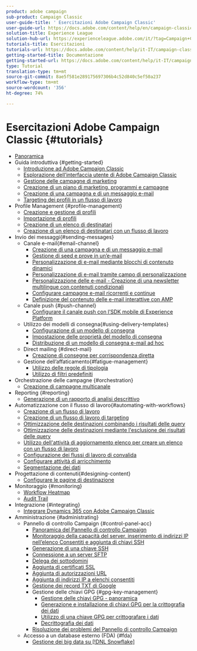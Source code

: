 ```yaml
---
product: adobe campaign
sub-product: Campaign Classic
user-guide-title: ' Esercitazioni Adobe Campaign Classic'
user-guide-url: https://docs.adobe.com/content/help/en/campaign-classic-learn/tutorials/overview.html
solution-title: Experience League
solution-hub-url: https://experienceleague.adobe.com/it/?tag=Campaign+Classic#recommended/solutions/campaign
tutorials-title: Esercitazioni
tutorials-url: https://docs.adobe.com/content/help/it-IT/campaign-classic-learn/tutorials/overview.html
getting-started-title: Documentazione
getting-started-url: https://docs.adobe.com/content/help/it-IT/campaign-classic/using/getting-started/starting-with-adobe-campaign/about-adobe-campaign-classic.html
type: Tutorial
translation-type: tm+mt
source-git-commit: 8ae5f581e289175697306b4c52d840c5ef50a237
workflow-type: tm+mt
source-wordcount: '356'
ht-degree: 74%

---
```



#  Esercitazioni Adobe Campaign Classic {#tutorials}

+ [Panoramica](/help/acc/overview.md)
+ Guida introduttiva {#getting-started}
   + [Introduzione ad Adobe Campaign Classic](/help/acc/getting-started/introduction-to-adobe-campaign-classic.md)
   + [Esplorazione dell’interfaccia utente di Adobe Campaign Classic](/help/acc/getting-started/exploring-the-adobe-campaign-classic-user-interface.md)
   + [Gestione delle campagne di marketing](/help/acc/getting-started/managing-marketing-campaigns.md)
   + [Creazione di un piano di marketing, programmi e campagne](/help/acc/getting-started/creating-a-marketing-plan-programs-and-campaigns.md)
   + [Creazione di una campagna e di un messaggio e-mail](https://docs.adobe.com/content/help/en/campaign-classic-learn/tutorials/getting-started/creating-a-campaign-and-an-email.html)
   + [Targeting dei profili in un flusso di lavoro](/help/acc/getting-started/targeting-profiles-in-a-workflow.md)
+ Profile Management {#profile-management}
   + [Creazione e gestione di profili](/help/acc/profile-management/create-and-manage-profiles.md)
   + [Importazione di profili](/help/acc/data-management/importing-profiles.md)
   + [Creazione di un elenco di destinatari](/help/acc/profile-management/creating-a-list-of-recipients.md)
   + [Creazione di un elenco di destinatari con un flusso di lavoro](/help/acc/profile-management/creating-a-list-of-recipients-with-a-workflow.md)
+ Invio dei messaggi{#sending-messages}
   + Canale e-mail{#email-channel}
      + [Creazione di una campagna e di un messaggio e-mail](/help/acc/getting-started/creating-a-campaign-and-an-email.md)
      + [Gestione di seed e prove in un’e-mail](/help/acc/sending-messages/managing-seed-and-proofs.md)
      + [Personalizzazione di e-mail mediante blocchi di contenuto dinamici](/help/acc/sending-messages/email-channel/personalization-with-dynamic-content-blocks.md)
      + [Personalizzazione di e-mail tramite campo di personalizzazione](/help/acc/sending-messages/email-channel/personalizing-emails-using-personalization-fields.md)
      + [Personalizzazione delle e-mail - Creazione di una newsletter multilingue con contenuti condizionali](/help/acc/sending-messages/email-channel/personalizing-emails-create-a-multi-lingual-newsletter-using-conditional-content.md)
      + [Configurare campagne e-mail ricorrenti e continue](/help/acc/sending-messages/recurring-deliveries.md)
      + [Definizione del contenuto delle e-mail interattive con AMP](/help/acc/sending-messages/email-channel/defining-interactive-email-content-with-amp.md)
   + Canale push {#push-channel}
      + [Configurare il canale push con l’SDK mobile di Experience Platform](/help/acc/sending-messages/mobile-channel/configure-push-using-aep-mobile-sdk.md)
   + Utilizzo dei modelli di consegna{#using-delivery-templates}
      + [Configurazione di un modello di consegna](/help/acc/sending-messages/using-delivery-templates/configuring-a-delivery-template.md)
      + [Impostazione delle proprietà del modello di consegna](/help/acc/sending-messages/using-delivery-templates/setting-delivery-template-properties.md)
      + [Distribuzione di un modello di consegna e-mail ad hoc](/help/acc/sending-messages/using-delivery-templates/deploying-ad-hoc-email-delivery-template.md)
   + Direct mailing {#direct-mail}
      + [Creazione di consegne per corrispondenza diretta](/help/acc/sending-messages/direct-mail/creating-direct-mail-deliveries.md)
   + Gestione dell’affaticamento{#fatigue-management}
      + [Utilizzo delle regole di tipologia](/help/acc/sending-messages/fatigue-management/typology-rules-for-fatigue-management.md)
      + [Utilizzo di filtri predefiniti](/help/acc/sending-messages/fatigue-management/fatigue-management-using-filters.md)
+ Orchestrazione delle campagne {#orchestration}
   + [Creazione di campagne multicanale](/help/acc/orchestrating-campaigns/multi-channel-campaigns.md)
+ Reporting {#reporting}
   + [Generazione di un rapporto di analisi descrittivo](/help/acc/reporting/generating-a-descriptive-analysis-report.md)
+ Automatizzazione con il flusso di lavoro{#automating-with-workflows}
   + [Creazione di un flusso di lavoro](/help/acc/automating-with-workflows/creating-a-workflow.md)
   + [Creazione di un flusso di lavoro di targeting](/help/acc/automating-with-workflows/creating-a-targeting-workflow.md)
   + [Ottimizzazione delle destinazioni combinando i risultati delle query](/help/acc/automating-with-workflows/refining-targets-by-combining-query-results.md)
   + [Ottimizzazione delle destinazioni mediante l&#39;esclusione dei risultati delle query](/help/acc/automating-with-workflows/refining-targets-by-excluding-query-results.md)
   + [Utilizzo dell&#39;attività di aggiornamento elenco per creare un elenco con un flusso di lavoro](/help/acc/automating-with-workflows/using-the-update-list-activity.md)
   + [Configurazione dei flussi di lavoro di convalida](/help/acc/automating-with-workflows/validation-flow-configuration.md)
   + [Configurare attività di arricchimento](/help/acc/automating-with-workflows/enrichment-activity.md)
   + [Segmentazione dei dati](/help/acc/data-management/data-segmentation.md)
+ Progettazione di contenuti{#designing-content}
   + [Configurare le pagine di destinazione](/help/acc/designing-content/configure-landingpages.md)
+ Monitoraggio {#monitoring}
   + [Workflow Heatmap](/help/acc/monitoring-campaign-classic/workflow-heatmap.md)
   + [Audit Trail](/help/acc/monitoring-campaign-classic/audit-trail.md)
+ Integrazione {#integrating}
   + [Integrare Dynamics 365 con Adobe Campaign Classic](/help/acc/integrations/dynamics365-integration.md)
+ Amministrazione {#administrating}
   + Pannello di controllo Campaign {#control-panel-acc}
      + [Panoramica del Pannello di controllo Campaign](/help/acc/monitoring-campaign-classic/control-panel/control-panel-overview.md)
      + [Monitoraggio della capacità del server, inserimento di indirizzi IP nell’elenco Consentiti e aggiunta di chiavi SSH](/help/acc/monitoring-campaign-classic/control-panel/monitoring-server-capacity-allow-listing-adding-ssh-key.md)
      + [Generazione di una chiave SSH](/help/acc/monitoring-campaign-classic/control-panel/generate-ssh-key.md)
      + [Connessione a un server SFTP](/help/acc/monitoring-campaign-classic/control-panel/connect-to-sftp-server.md)
      + [Delega dei sottodomini](/help/acc/monitoring-campaign-classic/control-panel/subdomain-delegation.md)
      + [Aggiunta di certificati SSL](/help/acc/monitoring-campaign-classic/control-panel/adding-ssl-certificates.md)
      + [Aggiunta di autorizzazioni URL](/help/acc/monitoring-campaign-classic/control-panel/adding-url-permissions.md)
      + [Aggiunta di indirizzi IP a  elenchi consentiti](/help/acc/monitoring-campaign-classic/control-panel/ip-allow-listing.md)
      + [Gestione dei record TXT di Google](/help/acc/monitoring-campaign-classic/control-panel/google-txt-record-management.md)
      + Gestione delle chiavi GPG {#gpg-key-management}
         + [Gestione delle chiavi GPG - panoramica](/help/acc/monitoring-campaign-classic/control-panel/gpg-key-management/gpg-key-management-overview.md)
         + [Generazione e installazione di chiavi GPG per la crittografia dei dati](/help/acc/monitoring-campaign-classic/control-panel/gpg-key-management/generating-and-installing-gpg-keys-for-data-encryption.md)
         + [Utilizzo di una chiave GPG per crittografare i dati](/help/acc/monitoring-campaign-classic/control-panel/gpg-key-management/using-a-gpg-key-to-encrypt-data.md)
         + [Decrittografia dei dati](/help/acc/monitoring-campaign-classic/control-panel/gpg-key-management/decrypting-data.md)
      + [Risoluzione dei problemi del Pannello di controllo Campaign](/help/acc/monitoring-campaign-classic/control-panel/trouble-shooting.md)
   + Accesso a un database esterno (FDA) {#fda}
      + [Gestione dei big data su [!DNL Snowflake]](/help/acc/administrating/snowflake/big-data-segmentation-on-snowflake.md)


